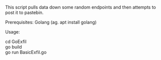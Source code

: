 This script pulls data down some random endpoints and then attempts to post it to pastebin.

Prerequisites:
Golang (ag. apt install golang)

Usage:

cd GoExfil<br>
go build<br>
go run BasicExfil.go<br>

